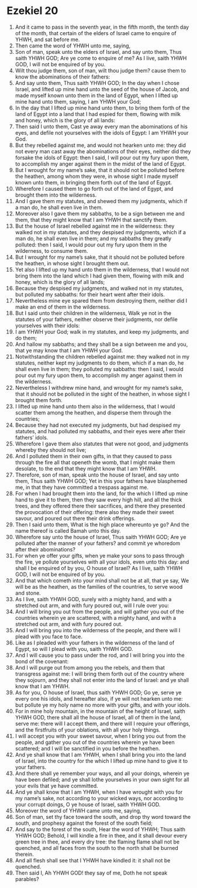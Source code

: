 ﻿# Ezekiel 20
1. And it came to pass in the seventh year, in the fifth month, the tenth day of the month, that certain of the elders of Israel came to enquire of YHWH, and sat before me. 
2. Then came the word of YHWH unto me, saying, 
3. Son of man, speak unto the elders of Israel, and say unto them, Thus saith YHWH GOD; Are ye come to enquire of me? As I live, saith YHWH GOD, I will not be enquired of by you. 
4. Wilt thou judge them, son of man, wilt thou judge them? cause them to know the abominations of their fathers: 
5.  And say unto them, Thus saith YHWH GOD; In the day when I chose Israel, and lifted up mine hand unto the seed of the house of Jacob, and made myself known unto them in the land of Egypt, when I lifted up mine hand unto them, saying, I am YHWH your God; 
6. In the day that I lifted up mine hand unto them, to bring them forth of the land of Egypt into a land that I had espied for them, flowing with milk and honey, which is the glory of all lands: 
7. Then said I unto them, Cast ye away every man the abominations of his eyes, and defile not yourselves with the idols of Egypt: I am YHWH your God. 
8. But they rebelled against me, and would not hearken unto me: they did not every man cast away the abominations of their eyes, neither did they forsake the idols of Egypt: then I said, I will pour out my fury upon them, to accomplish my anger against them in the midst of the land of Egypt. 
9. But I wrought for my name’s sake, that it should not be polluted before the heathen, among whom they were, in whose sight I made myself known unto them, in bringing them forth out of the land of Egypt. 
10.  Wherefore I caused them to go forth out of the land of Egypt, and brought them into the wilderness. 
11. And I gave them my statutes, and shewed them my judgments, which if a man do, he shall even live in them. 
12. Moreover also I gave them my sabbaths, to be a sign between me and them, that they might know that I am YHWH that sanctify them. 
13. But the house of Israel rebelled against me in the wilderness: they walked not in my statutes, and they despised my judgments, which if a man do, he shall even live in them; and my sabbaths they greatly polluted: then I said, I would pour out my fury upon them in the wilderness, to consume them. 
14. But I wrought for my name’s sake, that it should not be polluted before the heathen, in whose sight I brought them out. 
15. Yet also I lifted up my hand unto them in the wilderness, that I would not bring them into the land which I had given them, flowing with milk and honey, which is the glory of all lands; 
16. Because they despised my judgments, and walked not in my statutes, but polluted my sabbaths: for their heart went after their idols. 
17. Nevertheless mine eye spared them from destroying them, neither did I make an end of them in the wilderness. 
18. But I said unto their children in the wilderness, Walk ye not in the statutes of your fathers, neither observe their judgments, nor defile yourselves with their idols: 
19. I am YHWH your God; walk in my statutes, and keep my judgments, and do them; 
20. And hallow my sabbaths; and they shall be a sign between me and you, that ye may know that I am YHWH your God. 
21. Notwithstanding the children rebelled against me: they walked not in my statutes, neither kept my judgments to do them, which if a man do, he shall even live in them; they polluted my sabbaths: then I said, I would pour out my fury upon them, to accomplish my anger against them in the wilderness. 
22. Nevertheless I withdrew mine hand, and wrought for my name’s sake, that it should not be polluted in the sight of the heathen, in whose sight I brought them forth. 
23. I lifted up mine hand unto them also in the wilderness, that I would scatter them among the heathen, and disperse them through the countries; 
24. Because they had not executed my judgments, but had despised my statutes, and had polluted my sabbaths, and their eyes were after their fathers’ idols. 
25. Wherefore I gave them also statutes that were not good, and judgments whereby they should not live; 
26. And I polluted them in their own gifts, in that they caused to pass through the fire all that openeth the womb, that I might make them desolate, to the end that they might know that I am YHWH. 
27.  Therefore, son of man, speak unto the house of Israel, and say unto them, Thus saith YHWH GOD; Yet in this your fathers have blasphemed me, in that they have committed a trespass against me. 
28. For when I had brought them into the land, for the which I lifted up mine hand to give it to them, then they saw every high hill, and all the thick trees, and they offered there their sacrifices, and there they presented the provocation of their offering: there also they made their sweet savour, and poured out there their drink offerings. 
29. Then I said unto them, What is the high place whereunto ye go? And the name thereof is called Bamah unto this day. 
30. Wherefore say unto the house of Israel, Thus saith YHWH GOD; Are ye polluted after the manner of your fathers? and commit ye whoredom after their abominations? 
31. For when ye offer your gifts, when ye make your sons to pass through the fire, ye pollute yourselves with all your idols, even unto this day: and shall I be enquired of by you, O house of Israel? As I live, saith YHWH GOD, I will not be enquired of by you. 
32. And that which cometh into your mind shall not be at all, that ye say, We will be as the heathen, as the families of the countries, to serve wood and stone. 
33.  As I live, saith YHWH GOD, surely with a mighty hand, and with a stretched out arm, and with fury poured out, will I rule over you: 
34. And I will bring you out from the people, and will gather you out of the countries wherein ye are scattered, with a mighty hand, and with a stretched out arm, and with fury poured out. 
35. And I will bring you into the wilderness of the people, and there will I plead with you face to face. 
36. Like as I pleaded with your fathers in the wilderness of the land of Egypt, so will I plead with you, saith YHWH GOD. 
37. And I will cause you to pass under the rod, and I will bring you into the bond of the covenant: 
38. And I will purge out from among you the rebels, and them that transgress against me: I will bring them forth out of the country where they sojourn, and they shall not enter into the land of Israel: and ye shall know that I am YHWH. 
39. As for you, O house of Israel, thus saith YHWH GOD; Go ye, serve ye every one his idols, and hereafter also, if ye will not hearken unto me: but pollute ye my holy name no more with your gifts, and with your idols. 
40. For in mine holy mountain, in the mountain of the height of Israel, saith YHWH GOD, there shall all the house of Israel, all of them in the land, serve me: there will I accept them, and there will I require your offerings, and the firstfruits of your oblations, with all your holy things. 
41. I will accept you with your sweet savour, when I bring you out from the people, and gather you out of the countries wherein ye have been scattered; and I will be sanctified in you before the heathen. 
42. And ye shall know that I am YHWH, when I shall bring you into the land of Israel, into the country for the which I lifted up mine hand to give it to your fathers. 
43. And there shall ye remember your ways, and all your doings, wherein ye have been defiled; and ye shall lothe yourselves in your own sight for all your evils that ye have committed. 
44. And ye shall know that I am YHWH, when I have wrought with you for my name’s sake, not according to your wicked ways, nor according to your corrupt doings, O ye house of Israel, saith YHWH GOD. 
45.  Moreover the word of YHWH came unto me, saying, 
46. Son of man, set thy face toward the south, and drop thy word toward the south, and prophesy against the forest of the south field; 
47. And say to the forest of the south, Hear the word of YHWH; Thus saith YHWH GOD; Behold, I will kindle a fire in thee, and it shall devour every green tree in thee, and every dry tree: the flaming flame shall not be quenched, and all faces from the south to the north shall be burned therein. 
48. And all flesh shall see that I YHWH have kindled it: it shall not be quenched. 
49. Then said I, Ah YHWH GOD! they say of me, Doth he not speak parables? 
